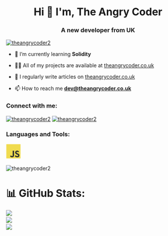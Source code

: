 <h1 align="center">Hi 👋 I'm, The Angry Coder</h1>
<h3 align="center">A new developer from UK</h3>

<p align="left"> <a href="https://github.com/ryo-ma/github-profile-trophy"><img src="https://github-profile-trophy.vercel.app/?username=theangrycoder2" alt="theangrycoder2" /></a> </p>

- 🌱 I’m currently learning **Solidity**

- 👨‍💻 All of my projects are available at [theangrycoder.co.uk](theangrycoder.co.uk)

- 📝 I regularly write articles on [theangrycoder.co.uk](theangrycoder.co.uk)

- 📫 How to reach me **dev@theangrycoder.co.uk**

<h3 align="left">Connect with me:</h3>
<p align="left">
<a href="https://twitter.com/theangrycoder2" target="blank"><img align="center" src="https://raw.githubusercontent.com/rahuldkjain/github-profile-readme-generator/master/src/images/icons/Social/twitter.svg" alt="theangrycoder2" height="30" width="40" /></a>
<a href="https://www.youtube.com/c/theangrycoder2" target="blank"><img align="center" src="https://raw.githubusercontent.com/rahuldkjain/github-profile-readme-generator/master/src/images/icons/Social/youtube.svg" alt="theangrycoder2" height="30" width="40" /></a>
</p>

<h3 align="left">Languages and Tools:</h3>
<p align="left"> <a href="https://developer.mozilla.org/en-US/docs/Web/JavaScript" target="_blank" rel="noreferrer"> <img src="https://raw.githubusercontent.com/devicons/devicon/master/icons/javascript/javascript-original.svg" alt="javascript" width="40" height="40"/> </a> </p>

<p><img align="center" src="https://github-readme-stats.vercel.app/api/top-langs?username=theangrycoder2&show_icons=true&locale=en&layout=compact" alt="theangrycoder2" /></p>

# 📊 GitHub Stats:
![](https://github-readme-stats.vercel.app/api?username=TheAngryCoder&theme=radical&hide_border=false&include_all_commits=false&count_private=false)<br/>
![](https://github-readme-streak-stats.herokuapp.com/?user=TheAngryCoder&theme=radical&hide_border=false)<br/>
![](https://github-readme-stats.vercel.app/api/top-langs/?username=TheAngryCoder&theme=radical&hide_border=false&include_all_commits=false&count_private=false&layout=compact)
